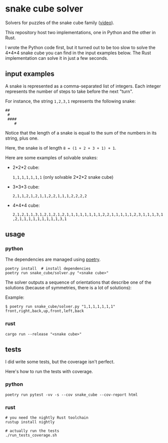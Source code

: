 # snake cube solver

Solvers for puzzles of the snake cube family ([video](https://www.youtube.com/watch?v=iTzVPgFjE9c)).

This repository host two implementations, one in Python and the other in Rust.

I wrote the Python code first, but it turned out to be too slow to solve the 4\*4\*4 snake cube you can find in the input examples below. The Rust implementation can solve it in just a few seconds.

## input examples

A snake is represented as a comma-separated list of integers. Each integer represents the number of steps to take before the next "turn".

For instance, the string `1,2,3,1` represents the following snake:

```
##
 #
 ####
    #
```

Notice that the length of a snake is equal to the sum of the numbers in its string, plus one.

Here, the snake is of length `8 = (1 + 2 + 3 + 1) + 1`.

Here are some examples of solvable snakes:

- 2\*2\*2 cube:

  `1,1,1,1,1,1,1` (only solvable 2\*2\*2 snake cube)

- 3\*3\*3 cube:

  `2,1,1,2,1,2,1,1,2,2,1,1,1,2,2,2,2`

- 4\*4\*4 cube:

  `2,1,2,1,1,3,1,2,1,2,1,2,1,1,1,1,1,1,1,1,2,2,1,1,1,1,1,2,3,1,1,1,3,1,2,1,1,1,1,1,1,1,1,1,3,1`

## usage

### python

The dependencies are managed using [poetry](https://python-poetry.org/).

```
poetry install  # install dependencies
poetry run snake_cube/solver.py "<snake cube>"
```

The solver outputs a sequence of orientations that describe one of the solutions (because of symmetries, there is a lot of solutions):

Example:

```
$ poetry run snake_cube/solver.py "1,1,1,1,1,1,1"
front,right,back,up,front,left,back
```

### rust

```
cargo run --release "<snake cube>"
```

## tests

I did write some tests, but the coverage isn't perfect.

Here's how to run the tests with coverage.

### python

```
poetry run pytest -vv -s --cov snake_cube --cov-report html
```

### rust

```
# you need the nightly Rust toolchain
rustup install nightly

# actually run the tests
./run_tests_coverage.sh
```
